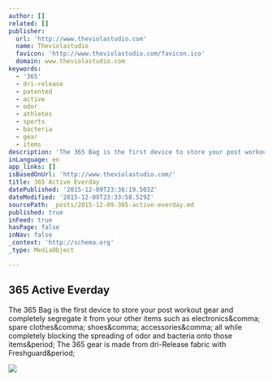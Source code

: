 ```yaml
---
author: []
related: []
publisher:
  url: 'http://www.theviolastudio.com'
  name: Theviolastudio
  favicon: 'http://www.theviolastudio.com/favicon.ico'
  domain: www.theviolastudio.com
keywords:
  - '365'
  - dri-release
  - patented
  - active
  - odor
  - athletes
  - sports
  - bacteria
  - gear
  - items
description: 'The 365 Bag is the first device to store your post workout gear and completely segregate it from your other items such as electronics, spare clothes, shoes, accessories, all while completely blocking the spreading of odor and bacteria onto those items. The 365 gear is made from dri-Release fabric with Freshguard.'
inLanguage: en
app_links: []
isBasedOnUrl: 'http://www.theviolastudio.com/'
title: 365 Active Everday
datePublished: '2015-12-09T23:36:19.503Z'
dateModified: '2015-12-09T23:33:58.529Z'
sourcePath: _posts/2015-12-09-365-active-everday.md
published: true
inFeed: true
hasPage: false
inNav: false
_context: 'http://schema.org'
_type: MediaObject

---
```

<article style=""><h1>365 Active Everday</h1><p>The 365 Bag is the first device to store your post workout gear and completely segregate it from your other items such as electronics&amp;comma; spare clothes&amp;comma; shoes&amp;comma; accessories&amp;comma; all while completely blocking the spreading of odor and bacteria onto those items&amp;period; The 365 gear is made from dri-Release fabric with Freshguard&amp;period;</p><img src="http://www.theviolastudio.com/wp-content/uploads/2015/03/active-365-logo-c.png" /></article>